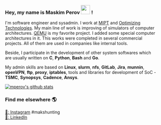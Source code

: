 ### Hey, my name is Maskim Perov <img src="https://media.giphy.com/media/hvRJCLFzcasrR4ia7z/giphy.gif" width="30px"> !

I'm software engineer and sysadmin. I work at [MIPT](https://mipt.ru/en/) and [Optimizing Technologies](http://www.optimitech.com/index.html). My main line of work is improving of simulators of computer architectures. [QEMU](https://www.qemu.org/) is my favorite project. I added some special computer architectures in it. This works were completed in several commercial projects. All of them are used in companies like internal tools.

Beside, I participate in the development of other system softwares which are usually written on **C**, **Python**, **Bash** and **Go**.

My admin skills are based on **Linux**, **slurm**, **nfs**, **GitLab**, **Jira**, **munnin**, **openVPN**, **ftp**, **proxy**, **iptables**, tools and libraries for development of SoC - **TSMC**, **Synopsys**, **Cadence**, **Ansys**.

[![mperov's github stats](https://github-readme-stats.vercel.app/api?username=mperov)](https://github.com/mperov)

### Find me elsewhere 🌎

[📸: Instagram](https://instagram.com/maksim.n.p)  #makshunting <br>
[💼: LinkedIn](https://www.linkedin.com/in/mperov) <br>
